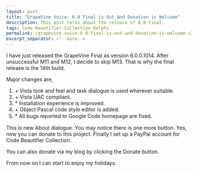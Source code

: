 ```yaml
---
layout: post
title: "GrapeVine Voice: 6.0 Final is Out And Donation is Welcome"
description: This post talks about the release of 6.0 Final.
tags: Code-Beautifier-Collection Delphi
permalink: /grapevine-voice-6-0-final-is-out-and-donation-is-welcome-c2924156056
excerpt_separator: <!--more-->
---
```

I have just released the GrapeVine Final as version 6.0.0.1014. After unsuccessful M11 and M12, I decide to skip M13. That is why the final release is the 14th build.
<!--more-->

Major changes are,

1. \+ Vista look and feel and task dialogue is used wherever suitable.
1. \+ Vista UAC compliant.
1. \* Installation experience is improved.
1. \+ Object Pascal code style editor is added.
1. \* All bugs reported to Google Code homepage are ﬁxed.

This is new About dialogue. You may notice there is one more button. Yes, now you can donate to this project. Finally I set up a PayPal account for Code Beautifier Collection.

You can also donate via my blog by clicking the Donate button.

From now on I can start to enjoy my holidays.
